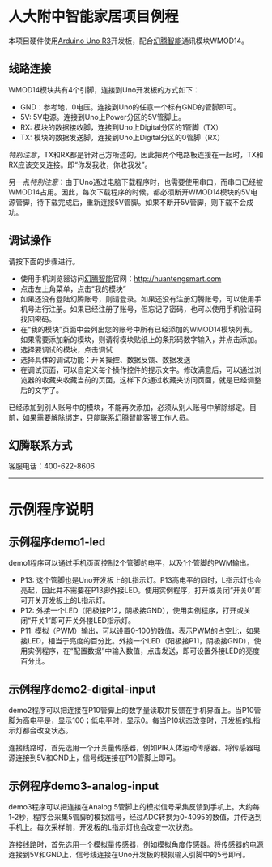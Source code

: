 # 人大附中智能家居项目例程

本项目硬件使用[Arduino Uno R3]开发板，配合[幻腾智能]通讯模块WMOD14。

[Arduino Uno R3]:<https://www.arduino.cc/en/Main/ArduinoBoardUno>
[幻腾智能]:<http://huantengsmart.com>

## 线路连接

WMOD14模块共有4个引脚，连接到Uno开发板的方式如下：

- GND：参考地，0电压。连接到Uno的任意一个标有GND的管脚即可。
- 5V:  5V电源。连接到Uno上Power分区的5V管脚上。
- RX:  模块的数据接收脚，连接到Uno上Digital分区的1管脚（TX）
- TX:  模块的数据发送脚，连接到Uno上Digital分区的0管脚（RX）

*特别注意*，TX和RX都是针对己方所述的。因此把两个电路板连接在一起时，TX和RX应该交叉连接。即“你发我收，你收我发”。

另一点*特别注意*：由于Uno通过电脑下载程序时，也需要使用串口，而串口已经被WMOD14占用。因此，每次下载程序的时候，都必须断开WMOD14模块的5V电源管脚，待下载完成后，重新连接5V管脚。如果不断开5V管脚，则下载不会成功。

## 调试操作

请按下面的步骤进行。

- 使用手机浏览器访问[幻腾智能]官网：http://huantengsmart.com
- 点击左上角菜单，点击“我的模块”
- 如果还没有登陆幻腾账号，则请登录。如果还没有注册幻腾账号，可以使用手机号进行注册。如果已经注册了账号，但忘记了密码，也可以使用手机验证码找回密码。
- 在“我的模块”页面中会列出您的账号中所有已经添加的WMOD14模块列表。如果需要添加新的模块，则请将模块贴纸上的条形码数字输入，并点击添加。
- 选择要调试的模块，点击调试
- 选择具体的调试功能：开关操控、数据反馈、数据发送
- 在调试页面，可以自定义每个操作控件的提示文字。修改满意后，可以通过浏览器的收藏夹收藏当前的页面，这样下次通过收藏夹访问页面，就是已经调整后的文字了。

已经添加到别人账号中的模块，不能再次添加，必须从别人账号中解除绑定。目前，如果需要解除绑定，只能联系幻腾智能客服工作人员。

## 幻腾联系方式

客服电话：400-622-8606

---

# 示例程序说明

## 示例程序demo1-led

demo1程序可以通过手机页面控制2个管脚的电平，以及1个管脚的PWM输出。

- P13: 这个管脚也是Uno开发板上的L指示灯。P13高电平的同时，L指示灯也会亮起，因此并不需要在P13脚外接LED。使用实例程序，打开或关闭“开关0”即可开关开发板上的L指示灯。
- P12: 外接一个LED（阳极接P12，阴极接GND），使用实例程序，打开或关闭“开关1”即可开关外接LED指示灯。
- P11: 模拟（PWM）输出，可以设置0-100的数值，表示PWM的占空比，如果接LED，相当于亮度的百分比。外接一个LED（阳极接P11，阴极接GND），使用实例程序，在“配置数据”中输入数值，点击发送，即可设置外接LED的亮度百分比。

## 示例程序demo2-digital-input

demo2程序可以把连接在P10管脚上的数字量读取并反馈在手机界面上。当P10管脚为高电平是，显示100；低电平时，显示0。每当P10状态改变时，开发板的L指示灯都会改变状态。

连接线路时，首先选用一个开关量传感器，例如PIR人体运动传感器。将传感器电源连接到5V和GND上，信号线连接在P10管脚上即可。

## 示例程序demo3-analog-input

demo3程序可以把连接在Analog 5管脚上的模拟信号采集反馈到手机上。大约每1-2秒，程序会采集5管脚的模拟信号，经过ADC转换为0-4095的数值，并传送到手机上。每次采样前，开发板的L指示灯也会改变一次状态。

连接线路时，首先选用一个模拟量传感器，例如模拟角度传感器。将传感器的电源连接到5V和GND上，信号线连接在Uno开发板的模拟输入引脚中的5号即可。
